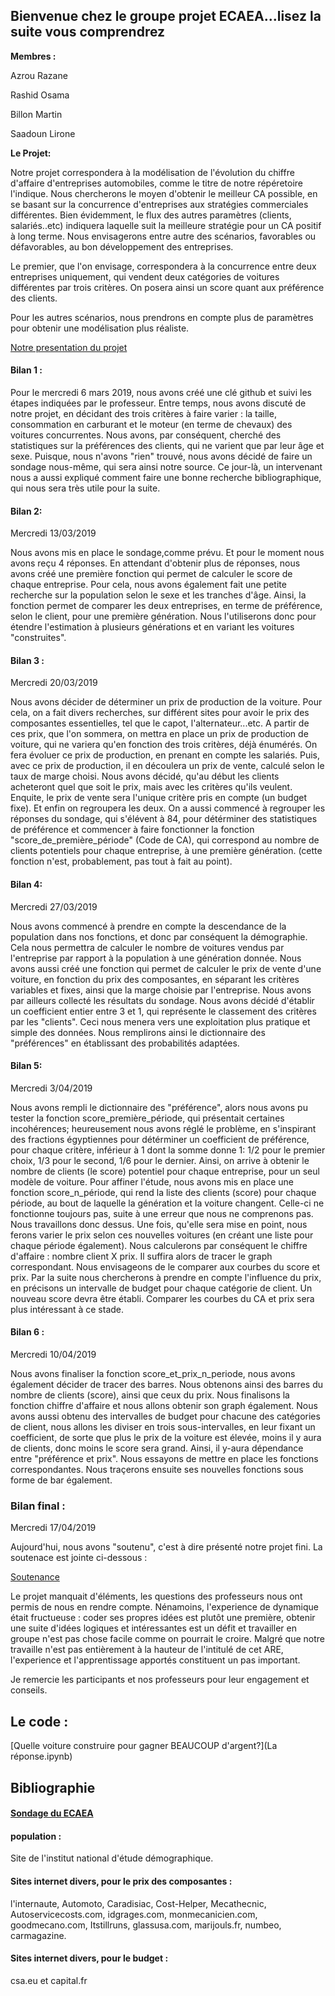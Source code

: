 ## Bienvenue chez le groupe projet ECAEA...lisez la suite vous comprendrez

**Membres :**

Azrou Razane

Rashid Osama

Billon Martin

Saadoun Lirone

**Le Projet:**

Notre projet correspondera à la modélisation de l'évolution du chiffre d'affaire d'entreprises automobiles, comme le titre de notre répéretoire l'indique.
Nous chercherons le moyen d'obtenir le meilleur CA possible, en se basant sur la concurrence d'entreprises aux stratégies commerciales différentes.
Bien évidemment, le flux des autres paramètres (clients, salariés..etc) indiquera laquelle suit la meilleure stratégie pour un CA positif à long terme.
Nous envisagerons entre autre des scénarios, favorables ou défavorables, au bon développement des entreprises.

Le premier, que l'on envisage, correspondera à la concurrence entre deux entreprises uniquement, qui vendent deux catégories de voitures différentes par trois critères.
On posera ainsi un score quant aux préférence des clients.

Pour les autres scénarios, nous prendrons en compte plus de paramètres pour obtenir une modélisation plus réaliste.

[Notre presentation du projet](ARE.pdf)

#### Bilan 1 : 
Pour le mercredi 6 mars 2019, nous avons créé une clé github et suivi les étapes indiquées par le professeur. 
Entre temps, nous avons discuté de notre projet, en décidant des trois critères à faire varier : la taille, consommation en carburant et le moteur (en terme de chevaux) des voitures concurrentes. Nous avons, par conséquent, cherché des statistiques sur la préférences des clients, qui ne varient que par leur âge et sexe. Puisque, nous n'avons "rien" trouvé, nous avons décidé de faire un sondage nous-même, qui sera ainsi notre source.
Ce jour-là, un intervenant nous a aussi expliqué comment faire une bonne recherche bibliographique, qui nous sera très utile pour la suite.

#### Bilan 2:
Mercredi 13/03/2019

Nous avons mis en place le sondage,comme prévu. Et pour le moment nous avons reçu 4 réponses.
En attendant d'obtenir plus de réponses, nous avons créé une première fonction qui permet de calculer le score de chaque entreprise. Pour cela, nous avons également fait une petite recherche sur la population selon le sexe et les tranches d'âge. 
Ainsi, la fonction permet de comparer les deux entreprises, en terme de préférence, selon le client, pour une première génération.
Nous l'utiliserons donc pour étendre l'estimation à plusieurs générations et en variant les voitures "construites".

#### Bilan 3 :
Mercredi 20/03/2019

Nous avons décider de déterminer un prix de production de la voiture. Pour cela, on a fait divers recherches, sur différent sites pour avoir le prix des composantes essentielles, tel que le capot, l'alternateur...etc. A partir de ces prix, que l'on sommera, on mettra en place un prix de production de voiture, qui ne variera qu'en fonction des trois critères, déjà énumérés. On fera évoluer ce prix de production, en prenant en compte les salariés.
Puis, avec ce prix de production, il en découlera un prix de vente, calculé selon le taux de marge choisi.
Nous avons décidé, qu'au début les clients acheteront quel que soit le prix, mais avec les critères qu'ils veulent. Enquite, le prix de vente sera l'unique critère pris en compte (un budget fixe). Et enfin on regroupera les deux. 
On a aussi commencé à regrouper les réponses du sondage, qui s'élévent à 84, pour détérminer des statistiques de préférence et commencer à faire fonctionner la fonction "score_de_première_période" (Code de CA), qui correspond au nombre de clients potentiels pour chaque entreprise, à une première génération. (cette fonction n'est, probablement, pas tout à fait au point).


#### Bilan 4:
Mercredi 27/03/2019

Nous avons commencé à prendre en compte la descendance de la population dans nos fonctions, et donc par conséquent la démographie. Cela nous permettra de calculer le nombre de voitures vendus par l'entreprise par rapport à la population à une génération donnée. 
Nous avons aussi créé une fonction qui permet de calculer le prix de vente d'une voiture, en fonction du prix des composantes, en séparant les critères variables et fixes, ainsi que la marge choisie par l'entreprise.
Nous avons par ailleurs collecté les résultats du sondage. Nous avons décidé d'établir un coefficient entier entre 3 et 1, qui représente le classement des critères par les "clients". Ceci nous menera vers une exploitation plus pratique et simple des données. Nous remplirons ainsi le dictionnaire des "préférences" en établissant des probabilités adaptées.

#### Bilan 5:
Mercredi 3/04/2019

Nous avons rempli le dictionnaire des "préférence", alors nous avons pu tester la fonction score_première_période, qui présentait
certaines incohérences; heureusement nous avons réglé le problème, en s'inspirant des fractions égyptiennes pour détérminer un coefficient de préférence, pour chaque critère, inférieur à 1 dont la somme donne 1: 1/2 pour le premier choix, 1/3 pour le second, 1/6 pour le dernier. Ainsi, on arrive à obtenir le nombre de clients (le score) potentiel pour chaque entreprise, pour un seul modèle de voiture. Pour affiner l'étude, nous avons mis en place une fonction score_n_période, qui rend la liste des clients (score) pour chaque période, au bout de laquelle la génération et la voiture changent. Celle-ci ne fonctionne toujours pas, suite à une erreur que nous ne comprenons pas. Nous travaillons donc dessus. Une fois, qu'elle sera mise en point, nous ferons varier le prix selon ces nouvelles voitures (en créant une liste pour chaque période également). Nous calculerons par conséquent le chiffre d'affaire : nombre client X prix. Il suffira alors de tracer le graph correspondant. Nous envisageons de le comparer aux courbes du score et prix.
Par la suite nous chercherons à prendre en compte l'influence du prix, en précisons un intervalle de budget pour chaque catégorie de client. Un nouveau score devra être établi. Comparer les courbes du CA et prix sera plus intéressant à ce stade. 

#### Bilan 6 :
Mercredi 10/04/2019

Nous avons finaliser la fonction score_et_prix_n_periode, nous avons également décider de tracer des barres. Nous obtenons ainsi des barres du nombre de clients (score), ainsi que ceux du prix. Nous finalisons la fonction chiffre d'affaire et nous allons obtenir son graph également. 
Nous avons aussi obtenu des intervalles de budget pour chacune des catégories de client, nous allons les diviser en trois sous-intervalles, en leur fixant un coefficient, de sorte que plus le prix de la voiture est élevée, moins il y aura de clients, donc moins le score sera grand. Ainsi, il y-aura dépendance entre "préférence et prix". Nous essayons de mettre en place les fonctions correspondantes. Nous traçerons ensuite ses nouvelles fonctions sous forme de bar également.

### Bilan final :
Mercredi 17/04/2019

Aujourd'hui, nous avons "soutenu", c'est à dire présenté notre projet fini. La soutenace est jointe ci-dessous :

[Soutenance](soutenance.pdf)

Le projet manquait d'éléments, les questions des professeurs nous ont permis de nous en rendre compte. Nénamoins, l'experience de dynamique était fructueuse : coder ses propres idées est plutôt une première, obtenir une suite d'idées logiques et intéressantes est un défit et travailler en groupe n'est pas chose facile comme on pourrait le croire.
Malgré que notre travaille n'est pas entièrement à la hauteur de l'intitulé de cet ARE, l'experience et l'apprentissage apportés constituent un pas important.

Je remercie les participants et nos professeurs pour leur engagement et conseils.

## Le code :

[Quelle voiture construire pour gagner BEAUCOUP d'argent?](La réponse.ipynb)
## Bibliographie

#### [Sondage du ECAEA](sondage.pdf)

#### population : 
Site de l'institut national d'étude démographique.

#### Sites internet divers, pour le prix des composantes : 
l'internaute, Automoto, Caradisiac, Cost-Helper, Mecathecnic, Autoservicecosts.com, idgrages.com, monmecanicien.com, goodmecano.com, Itstillruns, glassusa.com, marijouls.fr, numbeo, carmagazine. 

#### Sites internet divers, pour le budget :
csa.eu et capital.fr


